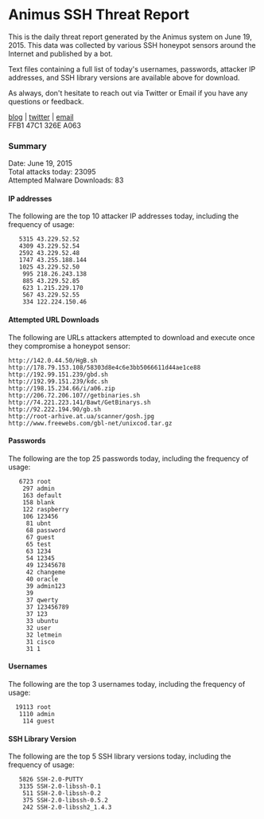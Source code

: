 # Animus SSH Threat Report

This is the daily threat report generated by the Animus system on June 19, 2015. This data was collected by various SSH honeypot sensors around the Internet and published by a bot.  

Text files containing a full list of today's usernames, passwords, attacker IP addresses, and SSH library versions are available above for download.  

As always, don't hesitate to reach out via Twitter or Email if you have any questions or feedback.  

[blog](http://morris.guru) | [twitter](https://twitter.com/andrew___morris) | [email](mailto:andrew@morris.guru)  
FFB1 47C1 326E A063  

### Summary

Date: June 19, 2015  
Total attacks today: 23095  
Attempted Malware Downloads: 83 

#### IP addresses
The following are the top 10 attacker IP addresses today, including the frequency of usage:
```
   5315 43.229.52.52
   4309 43.229.52.54
   2592 43.229.52.48
   1747 43.255.188.144
   1025 43.229.52.50
    995 218.26.243.138
    885 43.229.52.85
    623 1.215.229.170
    567 43.229.52.55
    334 122.224.150.46
```

#### Attempted URL Downloads
The following are URLs attackers attempted to download and execute once they compromise a honeypot sensor:
```
http://142.0.44.50/HgB.sh
http://178.79.153.108/58303d8e4c6e3bb5066611d44ae1ce88
http://192.99.151.239/gbd.sh
http://192.99.151.239/kdc.sh
http://198.15.234.66/i/a06.zip
http://206.72.206.107//getbinaries.sh
http://74.221.223.141/Bawt/GetBinarys.sh
http://92.222.194.90/gb.sh
http://root-arhive.at.ua/scanner/gosh.jpg
http://www.freewebs.com/gbl-net/unixcod.tar.gz
```

#### Passwords
The following are the top 25 passwords today, including the frequency of usage:
```
   6723 root
    297 admin
    163 default
    158 blank
    122 raspberry
    106 123456
     81 ubnt
     68 password
     67 guest
     65 test
     63 1234
     54 12345
     49 12345678
     42 changeme
     40 oracle
     39 admin123
     39 
     37 qwerty
     37 123456789
     37 123
     33 ubuntu
     32 user
     32 letmein
     31 cisco
     31 1
```

#### Usernames
The following are the top 3 usernames today, including the frequency of usage:
```
  19113 root
   1110 admin
    114 guest
```

#### SSH Library Version
The following are the top 5 SSH library versions today, including the frequency of usage:
```
   5826 SSH-2.0-PUTTY
   3135 SSH-2.0-libssh-0.1
    511 SSH-2.0-libssh-0.2
    375 SSH-2.0-libssh-0.5.2
    242 SSH-2.0-libssh2_1.4.3
```
